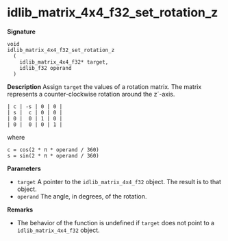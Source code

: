 # idlib_matrix_4x4_f32_set_rotation_z

**Signature**
```
void
idlib_matrix_4x4_f32_set_rotation_z
  (
    idlib_matrix_4x4_f32* target,
    idlib_f32 operand
  )
```

**Description**
Assign `target` the values of a rotation matrix.
The matrix represents a counter-clockwise rotation around the z´-axis.

```
| c | -s | 0 | 0 |
| s |  c | 0 | 0 |
| 0 |  0 | 1 | 0 |
| 0 |  0 | 0 | 1 |
```

where

```
c = cos(2 * π * operand / 360)
s = sin(2 * π * operand / 360)
```

**Parameters**
- `target` A pointer to the `idlib_matrix_4x4_f32` object. The result is to that object.
- `operand` The angle, in degrees, of the rotation.

**Remarks**
- The behavior of the function is undefined if `target` does not point to a `idlib_matrix_4x4_f32` object.
